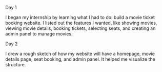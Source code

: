 Day 1

I began my internship by learning what I had to do: build a movie ticket booking website. I listed out the features I wanted, like showing movies, viewing movie details, booking tickets, selecting seats, and creating an admin panel to manage movies.


Day 2

I drew a rough sketch of how my website will have a homepage, movie details page, seat booking, and admin panel. It helped me visualize the structure.
